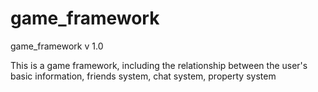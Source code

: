game_framework
==============

game_framework v 1.0

This is a game framework, including the relationship between the user's basic information, 
friends system, chat system, property system 
